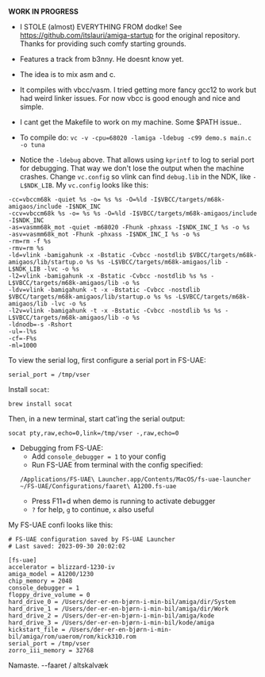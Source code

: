 **WORK IN PROGRESS**

* I STOLE (almost) EVERYTHING FROM dodke! See https://github.com/itslauri/amiga-startup
for the original repository. Thanks for providing such comfy starting grounds.

* Features a track from b3nny. He doesnt know yet.

* The idea is to mix asm and c.

* It compiles with vbcc/vasm. I tried getting more fancy gcc12 to work but had
  weird linker issues. For now vbcc is good enough and nice and simple.

* I cant get the Makefile to work on my machine. Some $PATH issue..

* To compile do: `vc -v -cpu=68020 -lamiga -ldebug -c99 demo.s main.c -o tuna`

* Notice the `-ldebug` above. That allows using `kprintf` to log to serial
  port for debugging. That way we don't lose the output when the machine crashes.
  Change `vc.config` so vlink can find `debug.lib` in the
  NDK, like `-L$NDK_LIB`. My `vc.config` looks like this:

```
-cc=vbccm68k -quiet %s -o= %s %s -O=%ld -I$VBCC/targets/m68k-amigaos/include -I$NDK_INC
-ccv=vbccm68k %s -o= %s %s -O=%ld -I$VBCC/targets/m68k-amigaos/include -I$NDK_INC
-as=vasmm68k_mot -quiet -m68020 -Fhunk -phxass -I$NDK_INC_I %s -o %s
-asv=vasmm68k_mot -Fhunk -phxass -I$NDK_INC_I %s -o %s
-rm=rm -f %s
-rmv=rm %s
-ld=vlink -bamigahunk -x -Bstatic -Cvbcc -nostdlib $VBCC/targets/m68k-amigaos/lib/startup.o %s %s -L$VBCC/targets/m68k-amigaos/lib -L$NDK_LIB -lvc -o %s
-l2=vlink -bamigahunk -x -Bstatic -Cvbcc -nostdlib %s %s -L$VBCC/targets/m68k-amigaos/lib -o %s
-ldv=vlink -bamigahunk -t -x -Bstatic -Cvbcc -nostdlib $VBCC/targets/m68k-amigaos/lib/startup.o %s %s -L$VBCC/targets/m68k-amigaos/lib -lvc -o %s
-l2v=vlink -bamigahunk -t -x -Bstatic -Cvbcc -nostdlib %s %s -L$VBCC/targets/m68k-amigaos/lib -o %s
-ldnodb=-s -Rshort
-ul=-l%s
-cf=-F%s
-ml=1000
```

To view the serial log, first configure a serial port in FS-UAE:
```
serial_port = /tmp/vser
```

Install `socat`:
```
brew install socat
```

Then, in a new terminal, start cat'ing the serial output:
```
socat pty,raw,echo=0,link=/tmp/vser -,raw,echo=0
```

* Debugging from FS-UAE:
    - Add `console_debugger = 1` to your config
    - Run FS-UAE from terminal with the config specified: 
    ```
    /Applications/FS-UAE\ Launcher.app/Contents/MacOS/fs-uae-launcher ~/FS-UAE/Configurations/faaret\ A1200.fs-uae
    ```
    - Press F11+d when demo is running to activate debugger
    - `?` for help, `g` to continue, `x` also useful

My FS-UAE confi looks like this:
```
# FS-UAE configuration saved by FS-UAE Launcher
# Last saved: 2023-09-30 20:02:02

[fs-uae]
accelerator = blizzard-1230-iv
amiga_model = A1200/1230
chip_memory = 2048
console_debugger = 1
floppy_drive_volume = 0
hard_drive_0 = /Users/der-er-en-bjørn-i-min-bil/amiga/dir/System
hard_drive_1 = /Users/der-er-en-bjørn-i-min-bil/amiga/dir/Work
hard_drive_2 = /Users/der-er-en-bjørn-i-min-bil/amiga/kode
hard_drive_3 = /Users/der-er-en-bjørn-i-min-bil/kode/amiga
kickstart_file = /Users/der-er-en-bjørn-i-min-bil/amiga/rom/uaerom/rom/kick310.rom
serial_port = /tmp/vser
zorro_iii_memory = 32768
```

Namaste.
  --faaret / altskalvæk
